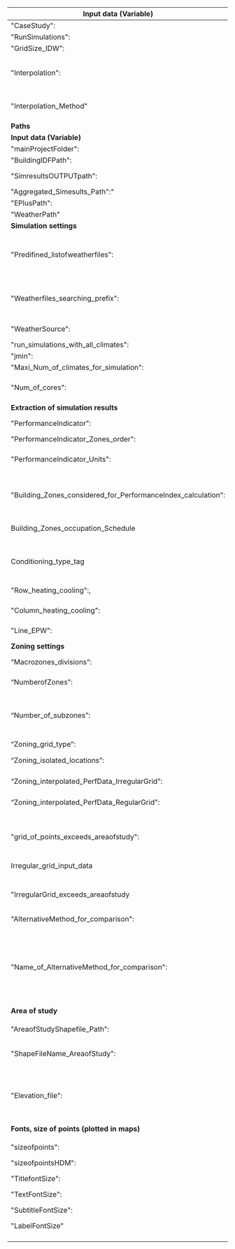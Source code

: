 <table>
<colgroup>
<col style="width: 1%" />
<col style="width: 27%" />
<col style="width: 1%" />
<col style="width: 3%" />
<col style="width: 28%" />
<col style="width: 0%" />
<col style="width: 2%" />
<col style="width: 31%" />
<col style="width: 1%" />
<col style="width: 2%" />
</colgroup>
<thead>
<tr class="header">
<th colspan="2"><strong>Input data (Variable)</strong></th>
<th colspan="3"><strong>Example</strong></th>
<th colspan="3"><strong>Description</strong></th>
<th></th>
<th></th>
</tr>
</thead>
<tbody>
<tr class="odd">
<td colspan="2">"CaseStudy":</td>
<td colspan="3">"South Region of Brazil "</td>
<td colspan="3">Case study Name</td>
<td></td>
<td></td>
</tr>
<tr class="even">
<td colspan="2">"RunSimulations":</td>
<td colspan="3">(1=yes), (0=no)</td>
<td colspan="3">This option allows to run or to skip simulations.</td>
<td></td>
<td></td>
</tr>
<tr class="odd">
<td colspan="2">"GridSize_IDW":</td>
<td colspan="3">Any number e.g 50</td>
<td colspan="3">Size of the grid to perform interpolation.</td>
<td></td>
<td></td>
</tr>
<tr class="even">
<td colspan="2">"Interpolation":</td>
<td colspan="3">(1=yes), (0=no)</td>
<td colspan="3">User option to interpolate data. Interpolation is
required to perform clustering using zoning resolution b<strong><u>)
Interpolated data using irregular grid and c) Interpolated data using
regular grid</u></strong></td>
<td></td>
<td></td>
</tr>
<tr class="odd">
<td colspan="2">"Interpolation_Method"</td>
<td colspan="3">(1=ANN), (2=Elevation and coordinates)</td>
<td colspan="3">This option allows to choose an interpolation method.
Two methods are available, 1) Based on ANN and 2) based on Coordinates
and elevation of each point.</td>
<td></td>
<td></td>
</tr>
<tr class="even">
<td colspan="8"><strong>Paths</strong></td>
<td></td>
<td></td>
</tr>
<tr class="odd">
<td colspan="2"><strong>Input data (Variable)</strong></td>
<td colspan="3"><strong>Example</strong></td>
<td colspan="3"><strong>Description</strong></td>
<td></td>
<td></td>
</tr>
<tr class="even">
<td colspan="2">"mainProjectFolder":</td>
<td colspan="3">"C:/simzoning/",</td>
<td colspan="3">Main folder of simzoning</td>
<td></td>
<td></td>
</tr>
<tr class="odd">
<td colspan="2">"BuildingIDFPath":</td>
<td colspan="3">"C:/simzoning/IDFS/",</td>
<td colspan="3">Folder of IDFs used for simulation</td>
<td></td>
<td></td>
</tr>
<tr class="even">
<td colspan="2">"SimresultsOUTPUTpath":</td>
<td colspan="3">"C:/simzoning/Simulations_SZ/",</td>
<td colspan="3">Folder containing simulation results in .csv format and
.txt format</td>
<td></td>
<td></td>
</tr>
<tr class="odd">
<td colspan="2">"Aggregated_Simesults_Path":"</td>
<td colspan="3">"C:/simzoning/simresults/",</td>
<td colspan="3">Folder containing aggregated simulation results</td>
<td></td>
<td></td>
</tr>
<tr class="even">
<td colspan="2">"EPlusPath":</td>
<td colspan="3">"C:/EnergyPlusV8-7-0/",</td>
<td colspan="3">EnergyPlus folder</td>
<td></td>
<td></td>
</tr>
<tr class="odd">
<td colspan="2">"WeatherPath"</td>
<td colspan="3">e.g. "C:/EnergyPlusV8-7-0/WeatherData/",</td>
<td colspan="3">Weather folder of the simulation program</td>
<td></td>
<td></td>
</tr>
<tr class="even">
<td colspan="8"><strong>Simulation settings</strong></td>
<td></td>
<td></td>
</tr>
<tr class="odd">
<td colspan="2">"Predifined_listofweatherfiles":</td>
<td colspan="3">(1=yes), (0=no)</td>
<td colspan="3">User option to predefine a list of weather files to run
simulations. This list can be defined using prefix. In case there is not
a predefined list of weather files, the program can identify which
weather files fall inside the area of study and near the
boundaries.</td>
<td></td>
<td></td>
</tr>
<tr class="even">
<td colspan="2">"Weatherfiles_searching_prefix":</td>
<td colspan="3"><p>["*_ SC_*.epw","*_SP_*.epw",</p>
<p>"*_RS_*.epw","*_PR_*.epw"],</p></td>
<td colspan="3">This option is useful when the user knows the weather
files available for the area of study, and will be used if the
Predifined_listofweatherfiles=1</td>
<td></td>
<td></td>
</tr>
<tr class="odd">
<td colspan="2">"WeatherSource":</td>
<td colspan="3">e.g. "TMYx20072021",</td>
<td colspan="3">This option indicates the weather files type used in the
study</td>
<td></td>
<td></td>
</tr>
<tr class="even">
<td colspan="2">"run_simulations_with_all_climates":</td>
<td colspan="3">(1=yes), (0=no)</td>
<td colspan="3">User option to run simulations with all-weather
files</td>
<td></td>
<td></td>
</tr>
<tr class="odd">
<td colspan="2">"jmin":</td>
<td colspan="3">1,</td>
<td colspan="3">First weather file for simulation(from a list)
adopted.</td>
<td></td>
<td></td>
</tr>
<tr class="even">
<td colspan="2">"Maxi_Num_of_climates_for_simulation":</td>
<td colspan="3">10,</td>
<td colspan="3">Last weather file selected to run simulations(from a
list).</td>
<td></td>
<td></td>
</tr>
<tr class="odd">
<td colspan="2">"Num_of_cores":</td>
<td colspan="3">4,</td>
<td colspan="3">If your computer has multiple CPUs, simzoning will run
multiple simulations in parallel to reduce computation time.</td>
<td></td>
<td></td>
</tr>
<tr class="even">
<td colspan="8"><strong>Extraction of simulation results</strong></td>
<td></td>
<td></td>
</tr>
<tr class="odd">
<td colspan="2">"PerformanceIndicator":</td>
<td colspan="3">["Cooling", "Heating", "MGR" "Overheating","Cold
discomfort"],</td>
<td colspan="3">Performance indicators used for clustering</td>
<td></td>
<td></td>
</tr>
<tr class="even">
<td colspan="2">"PerformanceIndicator_Zones_order":</td>
<td colspan="3">["Cooling"],</td>
<td colspan="3">Performance indicator used to number zones.</td>
<td></td>
<td></td>
</tr>
<tr class="odd">
<td colspan="2">"PerformanceIndicator_Units":</td>
<td colspan="3">["(kWh/m<sup>2</sup>.a)", "(kWh/m<sup>2</sup>.a)",
"(%)", "(%)", "(%)"],</td>
<td colspan="3">Performance indicators units used in figures and
reports, these units must follow the same order of Performance
indicators</td>
<td></td>
<td></td>
</tr>
<tr class="even">
<td colspan="2"></td>
<td colspan="3"></td>
<td colspan="3"></td>
<td></td>
<td></td>
</tr>
<tr class="odd">
<td
colspan="2">"Building_Zones_considered_for_PerformanceIndex_calculation":</td>
<td colspan="3">["R1","R2","LIVINGKITCH"],</td>
<td colspan="3">The name of the building’s zones used to calculate
performance requiring hourly values(e.g. Thermal comfort, MGR). (These
names should match the variables described in the EnergyPlus output
reports ).</td>
<td></td>
<td></td>
</tr>
<tr class="even">
<td colspan="2">Building_Zones_occupation_Schedule</td>
<td colspan="3">[SCH_OCUP_DORM, SCH_OCUP_DORM, SCH_OCUP_SALA]</td>
<td colspan="3">The name of the schedule of each room used to calculate
performance. They should follow the same order of building zones
considered for performance calculation.</td>
<td></td>
<td></td>
</tr>
<tr class="odd">
<td colspan="2">Conditioning_type_tag</td>
<td colspan="3">["HVAC","NV"],</td>
<td colspan="3">Tags of the .idf name used to identify models with
natural ventilation and HVAC systems. This information is required to
calculate the appropriate Performance indicator for each model.</td>
<td></td>
<td></td>
</tr>
<tr class="even">
<td colspan="2">"Row_heating_cooling":,</td>
<td colspan="3">["49","50"]</td>
<td colspan="3">Row of the EnergyPlus output (*Table.csv) report
containing heating and cooling annual load.</td>
<td></td>
<td></td>
</tr>
<tr class="odd">
<td colspan="2">"Column_heating_cooling":</td>
<td colspan="3">["6","5"],</td>
<td colspan="3">Column of the EnergyPlus output (*Table.csv) report
containing heating and cooling annual load</td>
<td></td>
<td></td>
</tr>
<tr class="even">
<td colspan="2">"Line_EPW":</td>
<td colspan="3">["5","5"],</td>
<td colspan="3">Line containing the EPW file name in the Energyplus
output (*Table.csv) report</td>
<td></td>
<td></td>
</tr>
<tr class="odd">
<td colspan="8"><strong>Zoning settings</strong></td>
<td></td>
<td></td>
</tr>
<tr class="even">
<td colspan="2">“Macrozones_divisions”:</td>
<td colspan="3">(1=yes), (0=no)</td>
<td colspan="3">User option to divide the area of study in Macrozones
prior to the definition of Zones.</td>
<td></td>
<td></td>
</tr>
<tr class="odd">
<td colspan="2">“NumberofZones”:</td>
<td colspan="3">Any number e.g. 4,</td>
<td colspan="3">Number of climatic zones, used when Macrozones are not
required.</td>
<td></td>
<td></td>
</tr>
<tr class="even">
<td colspan="2">“Number_of_subzones”:</td>
<td colspan="3">[“4”,”3”],</td>
<td colspan="3">In case the Macrozone option is selected, each macrozone
will be divided into specific number of zones. The first macrozone is
the coldest, where heating represents at least 5% of cooling load,
(considering ideal loads).</td>
<td></td>
<td></td>
</tr>
<tr class="odd">
<td colspan="2">“Zoning_grid_type”:</td>
<td
colspan="3">[“Isolated_Locations”,”Municipalities”,”Regular_Grid”],</td>
<td colspan="3">Name of grid types based on resolution</td>
<td></td>
<td></td>
</tr>
<tr class="even">
<td colspan="2">“Zoning_isolated_locations”:</td>
<td colspan="3">(1=yes), (0=no)</td>
<td colspan="3" rowspan="5"><p>Zoning Resolution</p>
<ol type="a">
<li><p>Points</p></li>
<li><p>Irregular grid</p></li>
<li><p>Regular grid</p></li>
</ol></td>
<td></td>
<td></td>
</tr>
<tr class="odd">
<td colspan="2">“Zoning_interpolated_PerfData_IrregularGrid”:</td>
<td colspan="3">(1=yes), (0=no)</td>
<td></td>
<td></td>
</tr>
<tr class="even">
<td colspan="2">“Zoning_interpolated_PerfData_RegularGrid”:</td>
<td colspan="3">(1=yes), (0=no)</td>
<td></td>
<td></td>
</tr>
<tr class="odd">
<td colspan="2"></td>
<td colspan="3"></td>
<td></td>
<td></td>
</tr>
<tr class="even">
<td colspan="2"></td>
<td colspan="3"></td>
<td></td>
<td></td>
</tr>
<tr class="odd">
<td colspan="2">"grid_of_points_exceeds_areaofstudy":</td>
<td colspan="3">(1=yes), (0=no)</td>
<td colspan="3">User option to indicate if the simulation points exceed
the area of study, if so, the shape file of the area of study will be
used to filter data.</td>
<td></td>
<td></td>
</tr>
<tr class="even">
<td colspan="2">Irregular_grid_input_data</td>
<td colspan="3">"MunicipiosBrasil.csv"</td>
<td colspan="3">Input file containing coordinates (LAT and LON) of an
irregular grid. E.g Municipalities. It should be located in the main
folder of simzoning.</td>
<td></td>
<td></td>
</tr>
<tr class="odd">
<td colspan="2">"IrregularGrid_exceeds_areaofstudy</td>
<td colspan="3">(1=yes), (0=no)</td>
<td colspan="3">If the irregular grid adopted (e.g. Municipalities)
covers a region greater than the area of study, the program will filter
the data using the shapefile of the area of study.</td>
<td></td>
<td></td>
</tr>
<tr class="even">
<td colspan="2">"AlternativeMethod_for_comparison":</td>
<td colspan="3">(1=yes), (0=no)</td>
<td colspan="3">Option to use an alternative method to compare
clustering results using the MPMA index.</td>
<td></td>
<td></td>
</tr>
<tr class="odd">
<td colspan="2">"Name_of_AlternativeMethod_for_comparison":</td>
<td colspan="3">["DegreeDays_Brazil","GT_Brazil"],</td>
<td colspan="3"><p>The name must be the same of the Shapefile located in
the folder C:\simzoning\GISfiles\CZ_Methods_Comparison, without the
extension .shp</p>
<p>Such shape file must contain a feature named “zone” containing a
numeric value to identify climatic zones.</p></td>
<td></td>
<td></td>
</tr>
<tr class="even">
<td colspan="10"><strong>Area of study</strong></td>
</tr>
<tr class="odd">
<td colspan="10"></td>
</tr>
<tr class="even">
<td colspan="4">"AreaofStudyShapefile_Path":</td>
<td colspan="3">"./GISfiles/AreaOfStudy/",</td>
<td colspan="3">Folder containing the Shape file of the area of
study</td>
</tr>
<tr class="odd">
<td colspan="4">"ShapeFileName_AreaofStudy":</td>
<td colspan="3">"RS_SC_PR_SP.SHP",</td>
<td colspan="3">Name of the shape file containing the limits of the area
of study.</td>
</tr>
<tr class="even">
<td colspan="4">"Elevation_file":</td>
<td colspan="3">"topografia1_ProjectRaster2.tif",</td>
<td colspan="3">Tiff file containing elevation data covering the area of
study. Tiff files with projection data: WGS_1984_World_Mercator have
been tested.</td>
</tr>
<tr class="odd">
<td colspan="10"><strong>Fonts, size of points (plotted in
maps)</strong></td>
</tr>
<tr class="even">
<td colspan="4"><p>"sizeofpoints":</p>
<p>"sizeofpointsHDM":</p>
<p>"TitlefontSize":</p>
<p>"TextFontSize":</p>
<p>"SubtitleFontSize":</p>
<p>"LabelFontSize"</p></td>
<td colspan="3"><p>Any number from 10 to 30 (FontSize)</p>
<p>And up to 60 (size of points)</p></td>
<td colspan="3">Size of fonts used in titles, subtitles, labels and
legends of figures. As well as the size of points in maps.</td>
</tr>
<tr class="odd">
<td colspan="4"></td>
<td colspan="3"></td>
<td colspan="3"></td>
</tr>
</tbody>
</table>
